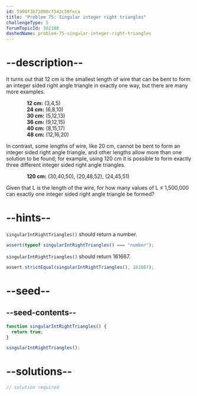 ```yaml
---
id: 5900f3b71000cf542c50feca
title: "Problem 75: Singular integer right triangles"
challengeType: 5
forumTopicId: 302188
dashedName: problem-75-singular-integer-right-triangles
---
```


# --description--

It turns out that 12 cm is the smallest length of wire that can be bent to form an integer sided right angle triangle in exactly one way, but there are many more examples.

<div style='margin-left: 4em;'>
  <strong>12 cm:</strong> (3,4,5)<br>
  <strong>24 cm:</strong> (6,8,10)<br>
  <strong>30 cm:</strong> (5,12,13)<br>
  <strong>36 cm:</strong> (9,12,15)<br>
  <strong>40 cm:</strong> (8,15,17)<br>
  <strong>48 cm:</strong> (12,16,20)<br>
</div>

In contrast, some lengths of wire, like 20 cm, cannot be bent to form an integer sided right angle triangle, and other lengths allow more than one solution to be found; for example, using 120 cm it is possible to form exactly three different integer sided right angle triangles.

<div style='margin-left: 4em;'>
  <strong>120 cm:</strong> (30,40,50), (20,48,52), (24,45,51)
</div>

Given that L is the length of the wire, for how many values of L ≤ 1,500,000 can exactly one integer sided right angle triangle be formed?

# --hints--

`singularIntRightTriangles()` should return a number.

```js
assert(typeof singularIntRightTriangles() === "number");
```

`singularIntRightTriangles()` should return 161667.

```js
assert.strictEqual(singularIntRightTriangles(), 161667);
```

# --seed--

## --seed-contents--

```js
function singularIntRightTriangles() {
  return true;
}

singularIntRightTriangles();
```

# --solutions--

```js
// solution required
```
